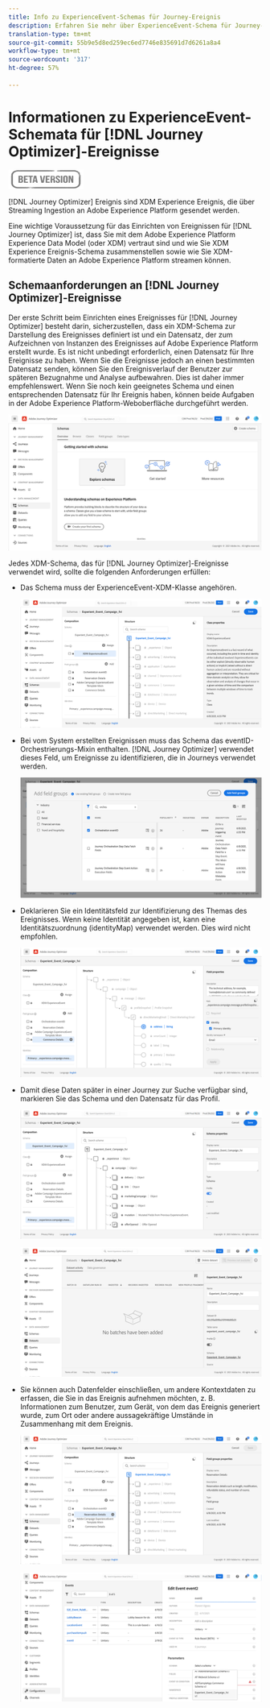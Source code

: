 ```yaml
---
title: Info zu ExperienceEvent-Schemas für Journey-Ereignis
description: Erfahren Sie mehr über ExperienceEvent-Schema für Journey-Ereignis
translation-type: tm+mt
source-git-commit: 55b9e5d8ed259ec6ed7746e835691d7d6261a8a4
workflow-type: tm+mt
source-wordcount: '317'
ht-degree: 57%

---
```


# Informationen zu ExperienceEvent-Schemata für [!DNL Journey Optimizer]-Ereignisse

![](../assets/do-not-localize/badge.png)

[!DNL Journey Optimizer] Ereignis sind XDM Experience Ereignis, die über Streaming Ingestion an Adobe Experience Platform gesendet werden.

Eine wichtige Voraussetzung für das Einrichten von Ereignissen für [!DNL Journey Optimizer] ist, dass Sie mit dem Adobe Experience Platform Experience Data Model (oder XDM) vertraut sind und wie Sie XDM Experience Ereignis-Schema zusammenstellen sowie wie Sie XDM-formatierte Daten an Adobe Experience Platform streamen können.

## Schemaanforderungen an [!DNL Journey Optimizer]-Ereignisse

Der erste Schritt beim Einrichten eines Ereignisses für [!DNL Journey Optimizer] besteht darin, sicherzustellen, dass ein XDM-Schema zur Darstellung des Ereignisses definiert ist und ein Datensatz, der zum Aufzeichnen von Instanzen des Ereignisses auf Adobe Experience Platform erstellt wurde. Es ist nicht unbedingt erforderlich, einen Datensatz für Ihre Ereignisse zu haben. Wenn Sie die Ereignisse jedoch an einen bestimmten Datensatz senden, können Sie den Ereignisverlauf der Benutzer zur späteren Bezugnahme und Analyse aufbewahren. Dies ist daher immer empfehlenswert. Wenn Sie noch kein geeignetes Schema und einen entsprechenden Datensatz für Ihr Ereignis haben, können beide Aufgaben in der Adobe Experience Platform-Weboberfläche durchgeführt werden.

![](../assets/schema1.png)

Jedes XDM-Schema, das für [!DNL Journey Optimizer]-Ereignisse verwendet wird, sollte die folgenden Anforderungen erfüllen:

* Das Schema muss der ExperienceEvent-XDM-Klasse angehören.

   ![](../assets/schema2.png)

* Bei vom System erstellten Ereignissen muss das Schema das eventID-Orchestrierungs-Mixin enthalten. [!DNL Journey Optimizer] verwendet dieses Feld, um Ereignisse zu identifizieren, die in Journeys verwendet werden.

   ![](../assets/schema3.png)

* Deklarieren Sie ein Identitätsfeld zur Identifizierung des Themas des Ereignisses. Wenn keine Identität angegeben ist, kann eine Identitätszuordnung (identityMap) verwendet werden. Dies wird nicht empfohlen.

   ![](../assets/schema4.png)

* Damit diese Daten später in einer Journey zur Suche verfügbar sind, markieren Sie das Schema und den Datensatz für das Profil.

   ![](../assets/schema5.png)

   ![](../assets/schema6.png)

* Sie können auch Datenfelder einschließen, um andere Kontextdaten zu erfassen, die Sie in das Ereignis aufnehmen möchten, z. B. Informationen zum Benutzer, zum Gerät, von dem das Ereignis generiert wurde, zum Ort oder andere aussagekräftige Umstände in Zusammenhang mit dem Ereignis.

   ![](../assets/schema7.png)

   ![](../assets/schema8.png)
